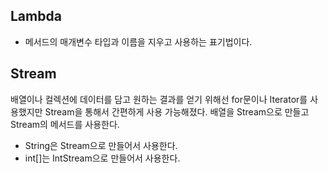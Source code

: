 ## Lambda
- 메서드의 매개변수 타입과 이름을 지우고 사용하는 표기법이다.


## Stream
배열이나 컬렉션에 데이터를 담고 원하는 결과를 얻기 위해선 for문이나 Iterator를 사용했지만 Stream을 통해서 간편하게 사용 가능해졌다. 배열을 Stream으로 만들고 Stream의 메서드를 사용한다.
- String은 Stream<String>으로 만들어서 사용한다.
- int[]는 IntStream으로 만들어서 사용한다.